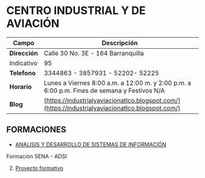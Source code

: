 # CENTRO INDUSTRIAL Y DE AVIACIÓN

| Campo | Descripción |
| --- | --- |
| **Dirección** | Calle 30 No. 3E - 164 Barranquilla |
| Indicativo | 95 |
| **Telefono** | 3344863 - 3857931 - 52202- 52225 |
| **Horario** | Lunes a Viernes 8:00 a.m. a 12:00 m. y 2:00 p.m. a 6:00 p.m. Fines de semana y Festivos N/A |
| **Blog** | [https://industrialyaviacionatlco.blogspot.com/](https://industrialyaviacionatlco.blogspot.com/) |

## FORMACIONES

- [ANALISIS Y DESARROLLO DE SISTEMAS DE INFORMACIÓN](formaciones/adsi.md)


Formación SENA - ADSI

2. [Proyecto formativo](proyecto/readme.md)
